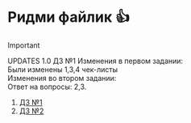 # Ридми файлик :thumbsup:
>[!IMPORTANT]  
UPDATES 1.0 ДЗ №1 
Изменения в первом задании:   
Были изменены 1,3,4 чек-листы  
Изменения во втором задании:  
Ответ на вопросы: 2,3.  



1. [ДЗ №1](https://github.com/Yellowstoni/YALab/blob/main/ДЗ%20№1/ex1.md) 
2. [ДЗ №2](https://github.com/Yellowstoni/YALab/blob/main/ДЗ%20№2/ex2.md)